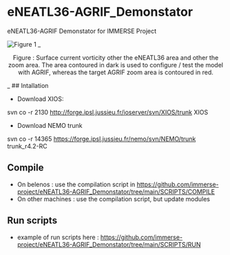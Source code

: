 # eNEATL36-AGRIF_Demonstator
eNEATL36-AGRIF Demonstator for IMMERSE Project

![Figure 1](https://github.com/immerse-project/eNEATL36-AGRIF_Demonstator/blob/main/FIGURES/figure_AGRIF.png)
_<p align="center"> 
Figure : Surface current vorticity other the eNEATL36 area and other the zoom area. The area contoured in dark is used to configure / test the model with AGRIF, whereas the target AGRIF zoom area is contoured in red.
</p>_
## Intallation

* Download XIOS:

svn co -r 2130 http://forge.ipsl.jussieu.fr/ioserver/svn/XIOS/trunk XIOS

* Download NEMO trunk

svn co -r 14365 https://forge.ipsl.jussieu.fr/nemo/svn/NEMO/trunk trunk_r4.2-RC


## Compile

* On belenos : use the compilation script in https://github.com/immerse-project/eNEATL36-AGRIF_Demonstator/tree/main/SCRIPTS/COMPILE
* On other machines : use the compilation script, but update modules


## Run scripts

* example of run scripts here : https://github.com/immerse-project/eNEATL36-AGRIF_Demonstator/tree/main/SCRIPTS/RUN


